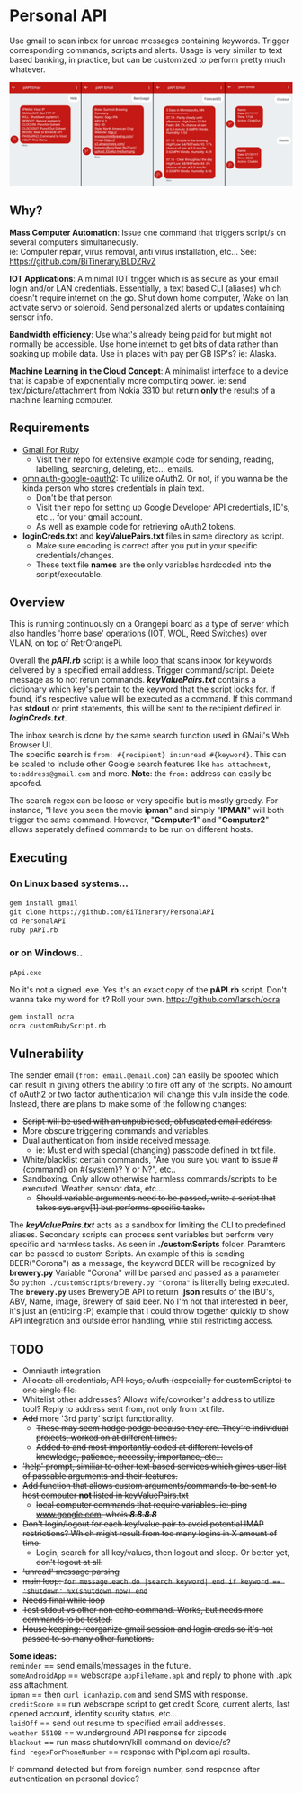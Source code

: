 # Personal API
Use gmail to scan inbox for unread messages containing keywords. Trigger corresponding commands, scripts and alerts. Usage is very similar to text based banking, in practice, but can be customized to perform pretty much whatever.
  
<p align="center">
<img src='https://raw.githubusercontent.com/BiTinerary/PersonalAPI/master/customScripts/smallExampleScreenShots.png'>
</p>

## Why?
**Mass Computer Automation**: Issue one command that triggers script/s on several computers simultaneously.  
ie: Computer repair, virus removal, anti virus installation, etc...  See: https://github.com/BiTinerary/BLDZRvZ

**IOT Applications**: A minimal IOT trigger which is as secure as your email login and/or LAN credentials. Essentially, a text based CLI (aliases) which doesn't require internet on the go. Shut down home computer, Wake on lan, activate servo or solenoid. Send personalized alerts or updates containing sensor info.  

**Bandwidth efficiency**: Use what's already being paid for but might not normally be accessible. Use home internet to get bits of data rather than soaking up mobile data. Use in places with pay per GB ISP's? ie: Alaska. 

**Machine Learning in the Cloud Concept**: A minimalist interface to a device that is capable of exponentially more computing power. ie: send text/picture/attachment from Nokia 3310 but return **only** the results of a machine learning computer.
  
## Requirements
* [Gmail For Ruby](https://github.com/gmailgem/gmail)  
	* Visit their repo for extensive example code for sending, reading, labelling, searching, deleting, etc... emails.
* [omniauth-google-oauth2](https://github.com/zquestz/omniauth-google-oauth2): To utilize oAuth2. Or not, if you wanna be the kinda person who stores credentials in plain text.  
	* Don't be that person
	* Visit their repo for setting up Google Developer API credentials, ID's, etc... for your gmail account.  
	* As well as example code for retrieving oAuth2 tokens.    
* **loginCreds.txt** and **keyValuePairs.txt** files in same directory as script.
    * Make sure encoding is correct after you put in your specific credentials/changes.
    * These text file **names** are the only variables hardcoded into the script/executable.
  
## Overview
This is running continuously on a Orangepi board as a type of server which also handles 'home base' operations (IOT, WOL, Reed Switches) over VLAN, on top of RetrOrangePi.

Overall the ***pAPI.rb*** script is a while loop that scans inbox for keywords delivered by a specified email address. Trigger command/script. Delete message as to not rerun commands. ***keyValuePairs.txt*** contains a dictionary which key's pertain to the keyword that the script looks for. If found, it's respective value will be executed as a command. If this command has **stdout** or print statements, this will be sent to the recipient defined in ***loginCreds.txt***.

The inbox search is done by the same search function used in GMail's Web Browser UI.  
The specific search is `from: #{recipient} in:unread #{keyword}`. This can be scaled to include other Google search features like `has attachment`, `to:address@gmail.com` and more. **Note**: the `from:` address can easily be spoofed.  

The search regex can be loose or very specific but is mostly greedy. For instance, "Have you seen the movie **ipman**" and simply "**IPMAN**" will both trigger the same command. However, "**Computer1**" and "**Computer2**" allows seperately defined commands to be run on different hosts.
  
## Executing

### On Linux based systems...  
    gem install gmail  
    git clone https://github.com/BiTinerary/PersonalAPI  
    cd PersonalAPI  
    ruby pAPI.rb  

### or on Windows..
`pApi.exe`  

No it's not a signed .exe. Yes it's an exact copy of the **pAPI.rb** script. Don't wanna take my word for it? Roll your own. https://github.com/larsch/ocra  
    
    gem install ocra
    ocra customRubyScript.rb

## Vulnerability
The sender email (`from: email.@email.com`) can easily be spoofed which can result in giving others the ability to fire off any of the scripts. No amount of oAuth2 or two factor authentication will change this vuln inside the code. Instead, there are plans to make some of the following changes:  
  
* <strike>Script will be used with an unpublicised, obfuscated email address.</strike>
* More obscure triggering commands and variables.
* Dual authentication from inside received message.
  * ie: Must end with special (changing) passcode defined in txt file.
* White/blacklist certain commands, "Are you sure you want to issue #{command} on #{system}? Y or N?", etc..  
* Sandboxing. Only allow otherwise harmless commands/scripts to be executed. Weather, sensor data, etc...
  * <strike>Should variable arguments need to be passed, write a script that takes sys.argv[1] but performs specific tasks.</strike>
  
The ***keyValuePairs.txt*** acts as a sandbox for limiting the CLI to predefined aliases. Secondary scripts can process sent variables but perform very specific and harmless tasks. As seen in **./customScripts** folder. Paramters can be passed to custom Scripts. An example of this is sending BEER("Corona") as a message, the keyword BEER will be recognized by **brewery.py** Variable "Corona" will be parsed and passed as a parameter. So `python ./customScripts/brewery.py "Corona"` is literally being executed. The **`brewery.py`** uses BreweryDB API to return **.json** results of the IBU's, ABV, Name, image, Brewery of said beer. No I'm not that interested in beer, it's just an (enticing :P) example that I could throw together quickly to show API integration and outside error handling, while still restricting access.

## TODO
* Omniauth integration
* <strike>Allocate all credentials, API keys, oAuth (especially for customScripts) to one single file.</strike> 
* Whitelist other addresses? Allows wife/coworker's address to utilize tool? Reply to address sent from, not only from txt file.
* <strike>Add</strike> more '3rd party' script functionality.
  * <strike>These may seem hodge podge because they are. They're individual projects, worked on at different times.</strike>
  * <strike>Added to and most importantly coded at different levels of knowledge, patience, necessity, importance, etc...</strike>
* <strike>'help' prompt, similiar to other text based services which gives user list of passable arguments and their features.</strike>
* <strike>Add function that allows custom arguments/commands to be sent to host computer **not** listed in keyValuePairs.txt
  * local computer commands that require variables. ie: ping www.google.com, whois ***8.8.8.8***</strike>
* <strike>Don't login/logout for each key/value pair to avoid potential IMAP restrictions? Which might result from too many logins in X amount of time.
  * Login, search for all key/values, then logout and sleep. Or better yet, don't logout at all.</strike>
* <strike>'unread' message parsing</strike>
* <strike>main loop: `for message.each do |search keyword| end if keyword == 'shutdown' %x(shutdown now) end`</strike>
* <strike>Needs final while loop</strike>
* <strike>Test stdout vs other non echo command. Works, but needs more commands to be tested. </strike>
* <strike> House keeping: reorganize gmail session and login creds so it's not passed to so many other functions.</strike>

**Some ideas:**  
`reminder` == send emails/messages in the future.  
`someAndroidApp` == webscrape `appFileName.apk` and reply to phone with .apk ass attachment.  
`ipman` == then `curl icanhazip.com` and send SMS with response.  
`creditScore` == run webscrape script to get credit Score, current alerts, last opened account, identity scurity status, etc...  
`laidOff` == send out resume to specified email addresses.  
`weather 55108` == wunderground API response for zipcode  
`blackout` == run mass shutdown/kill command on device/s?  
`find regexForPhoneNumber` == response with Pipl.com api results.  

If command detected but from foreign number, send response after authentication on personal device? 
